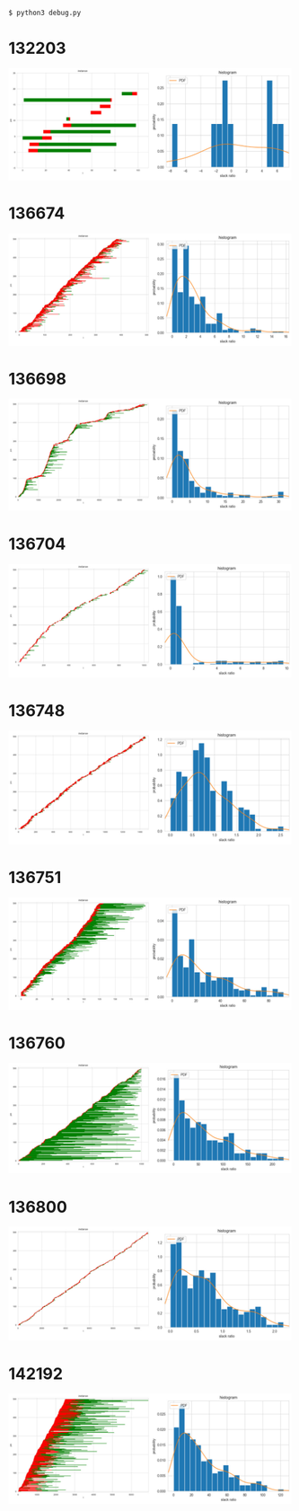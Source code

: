 `$ python3 debug.py`

# 132203

![](docs/132203.jpg)

# 136674

![](docs/136674.jpg)

# 136698

![](docs/136698.jpg)

# 136704

![](docs/136704.jpg)

# 136748

![](docs/136748.jpg)

# 136751

![](docs/136751.jpg)

# 136760

![](docs/136760.jpg)

# 136800

![](docs/136800.jpg)

# 142192

![](docs/142192.jpg)
